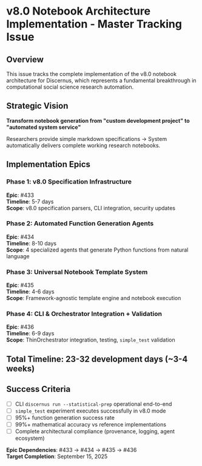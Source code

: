 # v8.0 Notebook Architecture Implementation - Master Tracking Issue

## Overview
This issue tracks the complete implementation of the v8.0 notebook architecture for Discernus, which represents a fundamental breakthrough in computational social science research automation.

## Strategic Vision
**Transform notebook generation from "custom development project" to "automated system service"**

Researchers provide simple markdown specifications → System automatically delivers complete working research notebooks.

## Implementation Epics

### **Phase 1: v8.0 Specification Infrastructure** 
**Epic**: #433  
**Timeline**: 5-7 days  
**Scope**: v8.0 specification parsers, CLI integration, security updates  

### **Phase 2: Automated Function Generation Agents**
**Epic**: #434  
**Timeline**: 8-10 days  
**Scope**: 4 specialized agents that generate Python functions from natural language  

### **Phase 3: Universal Notebook Template System** 
**Epic**: #435  
**Timeline**: 4-6 days  
**Scope**: Framework-agnostic template engine and notebook execution  

### **Phase 4: CLI & Orchestrator Integration + Validation**
**Epic**: #436  
**Timeline**: 6-9 days  
**Scope**: ThinOrchestrator integration, testing, `simple_test` validation  

## Total Timeline: 23-32 development days (~3-4 weeks)

## Success Criteria
- [ ] CLI `discernus run --statistical-prep` operational end-to-end
- [ ] `simple_test` experiment executes successfully in v8.0 mode  
- [ ] 95%+ function generation success rate
- [ ] 99%+ mathematical accuracy vs reference implementations
- [ ] Complete architectural compliance (provenance, logging, agent ecosystem)

**Epic Dependencies**: #433 → #434 → #435 → #436  
**Target Completion**: September 15, 2025